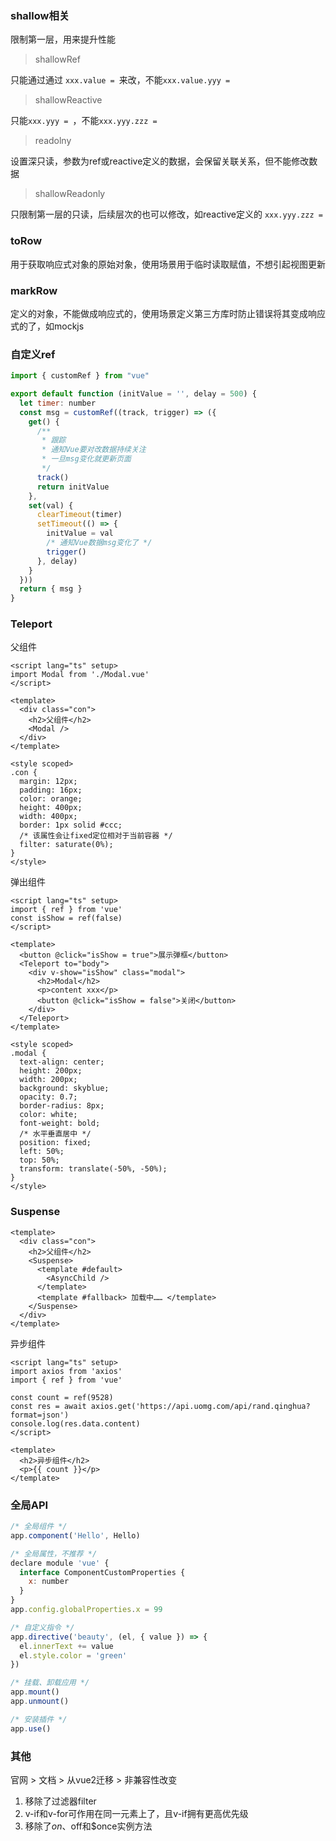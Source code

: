 ### shallow相关

限制第一层，用来提升性能

> shallowRef

只能通过通过 `xxx.value = `来改，不能`xxx.value.yyy = `

> shallowReactive

只能`xxx.yyy = `，不能`xxx.yyy.zzz = `

> readolny

设置深只读，参数为ref或reactive定义的数据，会保留关联关系，但不能修改数据

> shallowReadonly

只限制第一层的只读，后续层次的也可以修改，如reactive定义的 `xxx.yyy.zzz = `

### toRow

用于获取响应式对象的原始对象，使用场景用于临时读取赋值，不想引起视图更新

### markRow

定义的对象，不能做成响应式的，使用场景定义第三方库时防止错误将其变成响应式的了，如mockjs

### 自定义ref

```js
import { customRef } from "vue"

export default function (initValue = '', delay = 500) {
  let timer: number
  const msg = customRef((track, trigger) => ({
    get() {
      /**
       * 跟踪
       * 通知Vue要对改数据持续关注
       * 一旦msg变化就更新页面
       */
      track()
      return initValue
    },
    set(val) {
      clearTimeout(timer)
      setTimeout(() => {
        initValue = val
        /* 通知Vue数据msg变化了 */
        trigger()
      }, delay)
    }
  }))
  return { msg }
}
```

### Teleport

父组件

```vue
<script lang="ts" setup>
import Modal from './Modal.vue'
</script>

<template>
  <div class="con">
    <h2>父组件</h2>
    <Modal />
  </div>
</template>

<style scoped>
.con {
  margin: 12px;
  padding: 16px;
  color: orange;
  height: 400px;
  width: 400px;
  border: 1px solid #ccc;
  /* 该属性会让fixed定位相对于当前容器 */
  filter: saturate(0%);
}
</style>
```

弹出组件

```vue
<script lang="ts" setup>
import { ref } from 'vue'
const isShow = ref(false)
</script>

<template>
  <button @click="isShow = true">展示弹框</button>
  <Teleport to="body">
    <div v-show="isShow" class="modal">
      <h2>Modal</h2>
      <p>content xxx</p>
      <button @click="isShow = false">关闭</button>
    </div>
  </Teleport>
</template>

<style scoped>
.modal {
  text-align: center;
  height: 200px;
  width: 200px;
  background: skyblue;
  opacity: 0.7;
  border-radius: 8px;
  color: white;
  font-weight: bold;
  /* 水平垂直居中 */
  position: fixed;
  left: 50%;
  top: 50%;
  transform: translate(-50%, -50%);
}
</style>
```

### Suspense

```vue
<template>
  <div class="con">
    <h2>父组件</h2>
    <Suspense>
      <template #default>
        <AsyncChild />
      </template>
      <template #fallback> 加载中…… </template>
    </Suspense>
  </div>
</template>
```

异步组件

```vue
<script lang="ts" setup>
import axios from 'axios'
import { ref } from 'vue'

const count = ref(9528)
const res = await axios.get('https://api.uomg.com/api/rand.qinghua?format=json')
console.log(res.data.content)
</script>

<template>
  <h2>异步组件</h2>
  <p>{{ count }}</p>
</template>
```

### 全局API

```js
/* 全局组件 */
app.component('Hello', Hello)

/* 全局属性，不推荐 */
declare module 'vue' {
  interface ComponentCustomProperties {
    x: number
  }
}
app.config.globalProperties.x = 99

/* 自定义指令 */
app.directive('beauty', (el, { value }) => {
  el.innerText += value
  el.style.color = 'green'
})

/* 挂载、卸载应用 */
app.mount()
app.unmount()

/* 安装插件 */
app.use()
```

### 其他

官网 > 文档 > 从vue2迁移 > 非兼容性改变

1. 移除了过滤器filter
2. v-if和v-for可作用在同一元素上了，且v-if拥有更高优先级
3. 移除了$on、$off和$once实例方法
